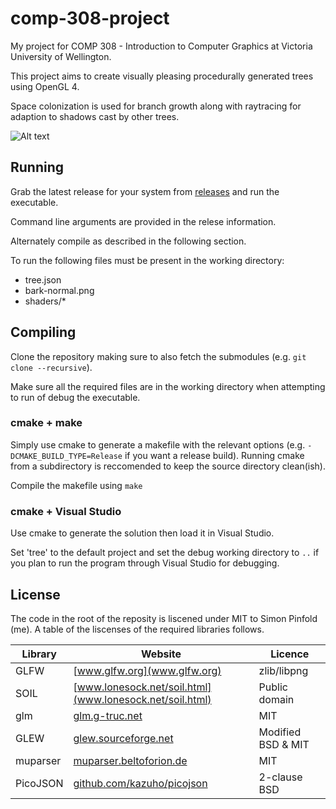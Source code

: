 comp-308-project
================

My project for COMP 308 - Introduction to Computer Graphics at Victoria University of Wellington.

This project aims to create visually pleasing procedurally generated trees using OpenGL 4. 

Space colonization is used for branch growth along with raytracing for adaption to shadows cast by other trees.

![Alt text](/../screenshots/Picture1.png)

## Running

Grab the latest release for your system from [releases](https://github.com/synap5e/comp-308-project/releases) and run the executable.

Command line arguments are provided in the relese information.

Alternately compile as described in the following section. 

To run the following files must be present in the working directory:
- tree.json
- bark-normal.png
- shaders/*

## Compiling

Clone the repository making sure to also fetch the submodules (e.g. `git clone --recursive`).

Make sure all the required files are in the working directory when attempting to run of debug the executable.

### cmake + make
Simply use cmake to generate a makefile with the relevant options (e.g. `-DCMAKE_BUILD_TYPE=Release` if you want a release build).
Running cmake from a subdirectory is reccomended to keep the source directory clean(ish).

Compile the makefile using `make`

### cmake + Visual Studio
Use cmake to generate the solution then load it in Visual Studio.

Set 'tree' to the default project and set the debug working directory to `..` if you plan to run the program through Visual Studio for debugging.

## License

The code in the root of the reposity is liscened under MIT to Simon Pinfold (me). A table of the liscenses of the required libraries follows.


|    Library     |    Website                       |    Licence               |
|----------------|----------------------------------|--------------------------|
|    GLFW        |    [www.glfw.org](www.glfw.org)                  |    zlib/libpng           |
|    SOIL        |    [www.lonesock.net/soil.html](www.lonesock.net/soil.html)    |    Public   domain       |
|    glm         |    [glm.g-truc.net](glm.g-truc.net)                |    MIT                   |
|    GLEW        |    [glew.sourceforge.net](glew.sourceforge.net)         |    Modified BSD & MIT    |
|    muparser    |    [muparser.beltoforion.de](muparser.beltoforion.de)       |    MIT                   |
|    PicoJSON    |    [github.com/kazuho/picojson](github.com/kazuho/picojson)    |    2-clause BSD          |




